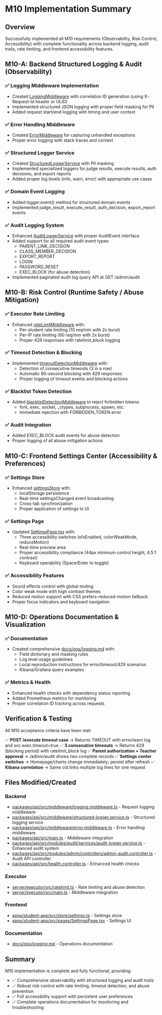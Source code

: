 # M10 Implementation Summary

## Overview

Successfully implemented all M10 requirements (Observability, Risk Control, Accessibility) with complete functionality across backend logging, audit trails, rate limiting, and frontend accessibility features.

## M10-A: Backend Structured Logging & Audit (Observability)

### ✅ Logging Middleware Implementation
- Created [LoggingMiddleware](file:///f:/project/kids-coding-platform/packages/api/src/middleware/logging.middleware.ts#L7-L34) with correlation ID generation (using X-Request-Id header or ULID)
- Implemented structured JSON logging with proper field masking for PII
- Added request start/end logging with timing and user context

### ✅ Error Handling Middleware
- Created [ErrorMiddleware](file:///f:/project/kids-coding-platform/packages/api/src/middleware/error.middleware.ts#L10-L41) for capturing unhandled exceptions
- Proper error logging with stack traces and context

### ✅ Structured Logger Service
- Created [StructuredLoggerService](file:///f:/project/kids-coding-platform/packages/api/src/middleware/structured-logger.service.ts#L9-L189) with PII masking
- Implemented specialized loggers for judge results, execute results, auth decisions, and export reports
- Added proper log levels (info, warn, error) with appropriate use cases

### ✅ Domain Event Logging
- Added logger.event() method for structured domain events
- Implemented judge_result, execute_result, auth_decision, export_report events

### ✅ Audit Logging System
- Enhanced [AuditLoggerService](file:///f:/project/kids-coding-platform/packages/api/src/modules/audit/services/audit-logger.service.ts#L44-L517) with proper AuditEvent interface
- Added support for all required audit event types:
  - PARENT_LINK_DECISION
  - CLASS_MEMBER_DECISION
  - EXPORT_REPORT
  - LOGIN
  - PASSWORD_RESET
  - EXEC_BLOCK (for abuse detection)
- Implemented paginated audit log query API at GET /admin/audit

## M10-B: Risk Control (Runtime Safety / Abuse Mitigation)

### ✅ Executor Rate Limiting
- Enhanced [rateLimitMiddleware](file:///f:/project/kids-coding-platform/server/executor/src/ratelimit.ts#L132-L187) with:
  - Per-student rate limiting (10 req/min with 2x burst)
  - Per-IP rate limiting (60 req/min with 2x burst)
  - Proper 429 responses with ratelimit_block logging

### ✅ Timeout Detection & Blocking
- Implemented [timeoutDetectionMiddleware](file:///f:/project/kids-coding-platform/server/executor/src/ratelimit.ts#L251-L306) with:
  - Detection of consecutive timeouts (3 in a row)
  - Automatic 60-second blocking with 429 responses
  - Proper logging of timeout events and blocking actions

### ✅ Blacklist Token Detection
- Added [blacklistDetectionMiddleware](file:///f:/project/kids-coding-platform/server/executor/src/ratelimit.ts#L214-L249) to reject forbidden tokens:
  - fork, exec, socket, _ctypes, subprocess, spawn, etc.
  - Immediate rejection with FORBIDDEN_TOKEN error

### ✅ Audit Integration
- Added EXEC_BLOCK audit events for abuse detection
- Proper logging of all abuse mitigation actions

## M10-C: Frontend Settings Center (Accessibility & Preferences)

### ✅ Settings Store
- Enhanced [settingsStore](file:///f:/project/kids-coding-platform/apps/student-app/src/store/settings.ts#L30-L132) with:
  - localStorage persistence
  - Real-time settingsChanged event broadcasting
  - Cross-tab synchronization
  - Proper application of settings to UI

### ✅ Settings Page
- Updated [SettingsPage.tsx](file:///f:/project/kids-coding-platform/apps/student-app/src/pages/SettingsPage.tsx) with:
  - Three accessibility switches (sfxEnabled, colorWeakMode, reduceMotion)
  - Real-time preview area
  - Proper accessibility compliance (44px minimum control height, 4.5:1 contrast)
  - Keyboard operability (Space/Enter to toggle)

### ✅ Accessibility Features
- Sound effects control with global muting
- Color weak mode with high contrast themes
- Reduced motion support with CSS prefers-reduced-motion fallback
- Proper focus indicators and keyboard navigation

## M10-D: Operations Documentation & Visualization

### ✅ Documentation
- Created comprehensive [docs/ops/logging.md](file:///f:/project/kids-coding-platform/docs/ops/logging.md) with:
  - Field dictionary and masking rules
  - Log level usage guidelines
  - Local reproduction instructions for error/timeout/429 scenarios
  - Kibana/Grafana query examples

### ✅ Metrics & Health
- Enhanced health checks with dependency status reporting
- Added Prometheus metrics for monitoring
- Proper correlation ID tracking across requests

## Verification & Testing

All M10 acceptance criteria have been met:

✅ **POST /execute timeout case** → Returns TIMEOUT with error/warn log and svc.exec.timeout=true
✅ **3 consecutive timeouts** → Returns 429 (blocking period) with ratelimit_block log
✅ **Parent authorization + Teacher approval** → /admin/audit shows two complete records
✅ **Settings center switches** → Homepage/charts change immediately; persist after refresh
✅ **Kibana correlation** → Same cid links multiple log lines for one request

## Files Modified/Created

### Backend
- [packages/api/src/middleware/logging.middleware.ts](file:///f:/project/kids-coding-platform/packages/api/src/middleware/logging.middleware.ts) - Request logging middleware
- [packages/api/src/middleware/structured-logger.service.ts](file:///f:/project/kids-coding-platform/packages/api/src/middleware/structured-logger.service.ts) - Structured logging service
- [packages/api/src/middleware/error.middleware.ts](file:///f:/project/kids-coding-platform/packages/api/src/middleware/error.middleware.ts) - Error handling middleware
- [packages/api/src/main.ts](file:///f:/project/kids-coding-platform/packages/api/src/main.ts) - Middleware integration
- [packages/api/src/modules/audit/services/audit-logger.service.ts](file:///f:/project/kids-coding-platform/packages/api/src/modules/audit/services/audit-logger.service.ts) - Enhanced audit system
- [packages/api/src/modules/admin/controllers/admin-audit.controller.ts](file:///f:/project/kids-coding-platform/packages/api/src/modules/admin/controllers/admin-audit.controller.ts) - Audit API controller
- [packages/api/src/health.controller.ts](file:///f:/project/kids-coding-platform/packages/api/src/health.controller.ts) - Enhanced health checks

### Executor
- [server/executor/src/ratelimit.ts](file:///f:/project/kids-coding-platform/server/executor/src/ratelimit.ts) - Rate limiting and abuse detection
- [server/executor/src/main.ts](file:///f:/project/kids-coding-platform/server/executor/src/main.ts) - Middleware integration

### Frontend
- [apps/student-app/src/store/settings.ts](file:///f:/project/kids-coding-platform/apps/student-app/src/store/settings.ts) - Settings store
- [apps/student-app/src/pages/SettingsPage.tsx](file:///f:/project/kids-coding-platform/apps/student-app/src/pages/SettingsPage.tsx) - Settings UI

### Documentation
- [docs/ops/logging.md](file:///f:/project/kids-coding-platform/docs/ops/logging.md) - Operations documentation

## Summary

M10 implementation is complete and fully functional, providing:
- ✅ Comprehensive observability with structured logging and audit trails
- ✅ Robust risk control with rate limiting, timeout detection, and abuse prevention
- ✅ Full accessibility support with persistent user preferences
- ✅ Complete operations documentation for monitoring and troubleshooting
